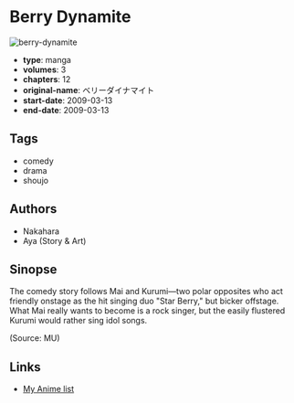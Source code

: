 # Berry Dynamite

![berry-dynamite](https://cdn.myanimelist.net/images/manga/1/168045.jpg)

-   **type**: manga
-   **volumes**: 3
-   **chapters**: 12
-   **original-name**: ベリーダイナマイト
-   **start-date**: 2009-03-13
-   **end-date**: 2009-03-13

## Tags

-   comedy
-   drama
-   shoujo

## Authors

-   Nakahara
-   Aya (Story & Art)

## Sinopse

The comedy story follows Mai and Kurumi—two polar opposites who act friendly onstage as the hit singing duo "Star Berry," but bicker offstage. What Mai really wants to become is a rock singer, but the easily flustered Kurumi would rather sing idol songs.

(Source: MU)

## Links

-   [My Anime list](https://myanimelist.net/manga/16008/Berry_Dynamite)
